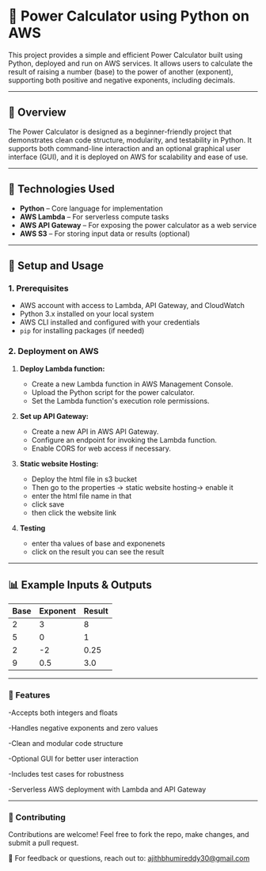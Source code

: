 # 🔋 Power Calculator using Python on AWS

This project provides a simple and efficient Power Calculator built using Python, deployed and run on AWS services. It allows users to calculate the result of raising a number (base) to the power of another (exponent), supporting both positive and negative exponents, including decimals.

---

## 🚀 Overview

The Power Calculator is designed as a beginner-friendly project that demonstrates clean code structure, modularity, and testability in Python. It supports both command-line interaction and an optional graphical user interface (GUI), and it is deployed on AWS for scalability and ease of use.

---

## 🧰 Technologies Used

- **Python** – Core language for implementation  
- **AWS Lambda** – For serverless compute tasks  
- **AWS API Gateway** – For exposing the power calculator as a web service  
- **AWS S3** – For storing input data or results (optional)   

---

## 🔧 Setup and Usage

### 1. Prerequisites

- AWS account with access to Lambda, API Gateway, and CloudWatch
- Python 3.x installed on your local system
- AWS CLI installed and configured with your credentials  
- `pip` for installing packages (if needed)  


### 2. Deployment on AWS

1. **Deploy Lambda function:**
    - Create a new Lambda function in AWS Management Console.
    - Upload the Python script for the power calculator.
    - Set the Lambda function's execution role permissions.

2. **Set up API Gateway:**
    - Create a new API in AWS API Gateway.
    - Configure an endpoint for invoking the Lambda function.
    - Enable CORS for web access if necessary.
      
3. **Static website Hosting:**
    - Deploy the html file in s3 bucket
    - Then go to the properties -> static website hosting-> enable it
    - enter the html file name in that
    - click save
    - then click the website link
4. **Testing**
   - enter tha values of base and exponenets
   - click on the result you can see the result
-------

## 📊 Example Inputs & Outputs

| Base | Exponent | Result |
|------|----------|--------|
| 2    | 3        | 8      |
| 5    | 0        | 1      |
| 2    | -2       | 0.25   |
| 9    | 0.5      | 3.0    |

------
### 🌟 Features
-Accepts both integers and floats

-Handles negative exponents and zero values

-Clean and modular code structure

-Optional GUI for better user interaction

-Includes test cases for robustness

-Serverless AWS deployment with Lambda and API Gateway

------------

### 🤝 Contributing
Contributions are welcome! Feel free to fork the repo, make changes, and submit a pull request.

📩 For feedback or questions, reach out to: ajithbhumireddy30@gmail.com
